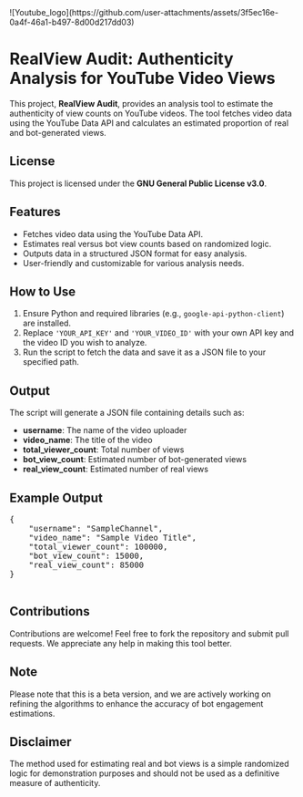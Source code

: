 <!DOCTYPE html>
<html lang="en">
<head>
    <meta charset="UTF-8">
    <meta name="viewport" content="width=device-width, initial-scale=1.0">
</head>
<body>
    ![Youtube_logo](https://github.com/user-attachments/assets/3f5ec16e-0a4f-46a1-b497-8d00d217dd03)
    <h1>RealView Audit: Authenticity Analysis for YouTube Video Views</h1>
    <p>
        This project, <strong>RealView Audit</strong>, provides an analysis tool to estimate the authenticity of view counts on YouTube videos. The tool fetches video data using the YouTube Data API and calculates an estimated proportion of real and bot-generated views.
    <h2>License</h2>
    <p>
        This project is licensed under the <strong>GNU General Public License v3.0</strong>. 
    </p>
    <h2>Features</h2>
    <ul>
        <li>Fetches video data using the YouTube Data API.</li>
        <li>Estimates real versus bot view counts based on randomized logic.</li>
        <li>Outputs data in a structured JSON format for easy analysis.</li>
        <li>User-friendly and customizable for various analysis needs.</li>
    </ul>
    <h2>How to Use</h2>
    <ol>
        <li>Ensure Python and required libraries (e.g., <code>google-api-python-client</code>) are installed.</li>
        <li>Replace <code>'YOUR_API_KEY'</code> and <code>'YOUR_VIDEO_ID'</code> with your own API key and the video ID you wish to analyze.</li>
        <li>Run the script to fetch the data and save it as a JSON file to your specified path.</li>
    </ol>
    <h2>Output</h2>
    <p>
        The script will generate a JSON file containing details such as:
    </p>
    <ul>
        <li><strong>username</strong>: The name of the video uploader</li>
        <li><strong>video_name</strong>: The title of the video</li>
        <li><strong>total_viewer_count</strong>: Total number of views</li>
        <li><strong>bot_view_count</strong>: Estimated number of bot-generated views</li>
        <li><strong>real_view_count</strong>: Estimated number of real views</li>
    </ul>
    <h2>Example Output</h2>
    <pre>
{
    "username": "SampleChannel",
    "video_name": "Sample Video Title",
    "total_viewer_count": 100000,
    "bot_view_count": 15000,
    "real_view_count": 85000
}
    </pre>
    <h2>Contributions</h2>
    <p>
        Contributions are welcome! Feel free to fork the repository and submit pull requests. We appreciate any help in making this tool better.
    </p>
    <h2>Note</h2>
    <p>
        Please note that this is a beta version, and we are actively working on refining the algorithms to enhance the accuracy of bot engagement estimations.
    </p>
    <h2>Disclaimer</h2>
    <p>
        The method used for estimating real and bot views is a simple randomized logic for demonstration purposes and should not be used as a definitive measure of authenticity.
    </p>
</body>
</html>
